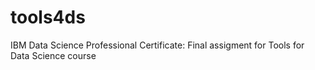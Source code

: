 # tools4ds
IBM Data Science Professional Certificate: Final assigment for Tools for Data Science course
